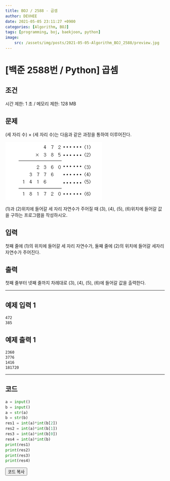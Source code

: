 ```yaml
---
title: BOJ / 2588 - 곱셈
author: DEVHEE
date: 2021-05-05 23:11:27 +0900
categories: [Algorithm, BOJ]
tags: [programming, boj, baekjoon, python]
image:
    src: /assets/img/posts/2021-05-05-Algorithm_BOJ_2588/preview.jpg
---
```


# **[백준 2588번 / Python] 곱셈**

## **조건**

시간 제한: 1 초 / 메모리 제한: 128 MB

## **문제**

(세 자리 수) × (세 자리 수)는 다음과 같은 과정을 통하여 이루어진다.

![Fig. 1](/assets/img/posts/2021-05-05-Algorithm_BOJ_2588/fig_1.png)

(1)과 (2)위치에 들어갈 세 자리 자연수가 주어질 때 (3), (4), (5), (6)위치에 들어갈 값을 구하는 프로그램을 작성하시오.

## **입력**

첫째 줄에 (1)의 위치에 들어갈 세 자리 자연수가, 둘째 줄에 (2)의 위치에 들어갈 세자리 자연수가 주어진다.

## **출력**

첫째 줄부터 넷째 줄까지 차례대로 (3), (4), (5), (6)에 들어갈 값을 출력한다.

---

## **예제 입력 1**

```
472
385
```

## **예제 출력 1**

```
2360
3776
1416
181720
```

---

## **코드**

```python
a = input()
b = input()
a = str(a)
b = str(b)
res1 = int(a)*int(b[2])
res2 = int(a)*int(b[1])
res3 = int(a)*int(b[0])
res4 = int(a)*int(b)
print(res1)
print(res2)
print(res3)
print(res4)
```

<div id="copycode" style="display: none;">
a = input()
b = input()
a = str(a)
b = str(b)
res1 = int(a)*int(b[2])
res2 = int(a)*int(b[1])
res3 = int(a)*int(b[0])
res4 = int(a)*int(b)
print(res1)
print(res2)
print(res3)
print(res4)
</div>

<button onclick="copycode(this.id)">코드 복사</button>